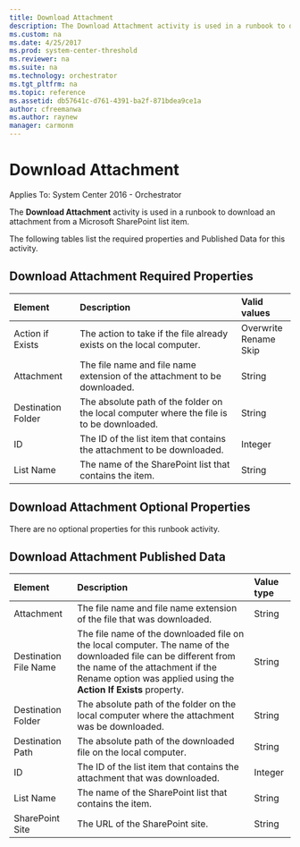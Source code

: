 ```yaml
---
title: Download Attachment
description: The Download Attachment activity is used in a runbook to download an attachment from a Microsoft SharePoint list item.
ms.custom: na
ms.date: 4/25/2017
ms.prod: system-center-threshold
ms.reviewer: na
ms.suite: na
ms.technology: orchestrator
ms.tgt_pltfrm: na
ms.topic: reference
ms.assetid: db57641c-d761-4391-ba2f-871bdea9ce1a
author: cfreemanwa
ms.author: raynew
manager: carmonm
---
```


# Download Attachment

Applies To: System Center 2016 - Orchestrator

The **Download Attachment** activity is used in a runbook to download an attachment from a Microsoft SharePoint list item.

The following tables list the required properties and Published Data for this activity.

## Download Attachment Required Properties

| **Element**   | **Description**   | **Valid values**   |
|:---|:---|:---|
| Action if Exists   | The action to take if the file already exists on the local computer.   | Overwrite<br>Rename<br>Skip |
| Attachment   | The file name and file name extension of the attachment to be downloaded.   | String   |
| Destination Folder | The absolute path of the folder on the local computer where the file is to be downloaded. | String   |
| ID   | The ID of the list item that contains the attachment to be downloaded.   | Integer   |
| List Name   | The name of the SharePoint list that contains the item.   | String   |

## Download Attachment Optional Properties

There are no optional properties for this runbook activity.

## Download Attachment Published Data

| **Element**   | **Description**   | **Value type** |
|:---|:---|:---|
| Attachment   | The file name and file name extension of the file that was downloaded.   | String   |
| Destination File Name | The file name of the downloaded file on the local computer. The name of the downloaded file can be different from the name of the attachment if the Rename option was applied using the **Action If Exists** property. | String   |
| Destination Folder   | The absolute path of the folder on the local computer where the attachment was be downloaded.   | String   |
| Destination Path   | The absolute path of the downloaded file on the local computer.   | String   |
| ID   | The ID of the list item that contains the attachment that was downloaded.   | Integer   |
| List Name   | The name of the SharePoint list that contains the item.   | String   |
| SharePoint Site   | The URL of the SharePoint site.   | String   |
